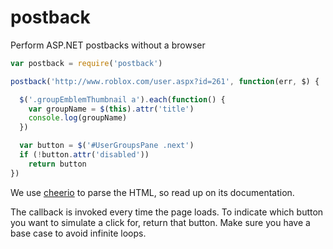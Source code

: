 postback
========
Perform ASP.NET postbacks without a browser

```javascript
var postback = require('postback')

postback('http://www.roblox.com/user.aspx?id=261', function(err, $) {

  $('.groupEmblemThumbnail a').each(function() {
    var groupName = $(this).attr('title')
    console.log(groupName)
  })

  var button = $('#UserGroupsPane .next')
  if (!button.attr('disabled'))
    return button
})
```

We use [cheerio](https://github.com/MatthewMueller/cheerio) to parse the HTML, so read up on its documentation.

The callback is invoked every time the page loads. To indicate which button you want to simulate a click for, return that button. Make sure you have a base case to avoid infinite loops.
